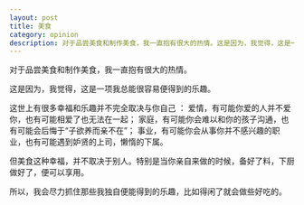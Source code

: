 ```yaml
---
layout: post
title: 美食
category: opinion
description: 对于品尝美食和制作美食，我一直抱有很大的热情。这是因为，我觉得，这是一项我总能很容易便得到的乐趣。 
---
```

对于品尝美食和制作美食，我一直抱有很大的热情。

这是因为，我觉得，这是一项我总能很容易便得到的乐趣。

这世上有很多幸福和乐趣并不完全取决与你自己 ：
爱情，有可能你爱的人并不爱你，也有可能相爱了也无法在一起；
家庭，有可能你会难以和你的孩子沟通，也有可能会后悔于“子欲养而亲不在”；
事业，有可能你会从事你并不感兴趣的职业，也有可能遇到妒贤的上司，懒惰的下属。

但美食这种幸福，并不取决于别人。特别是当你亲自来做的时候，备好了料，下厨做好了，便可以享用。

所以，我会尽力抓住那些我独自便能得到的乐趣，比如得闲了就会做些好吃的。
